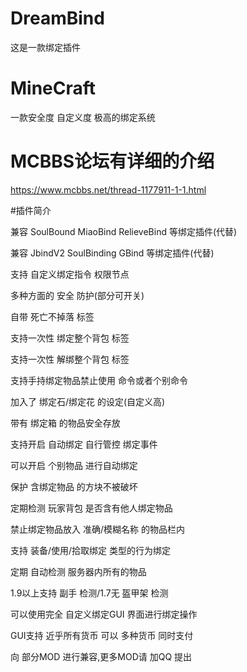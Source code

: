 # DreamBind
这是一款绑定插件

# MineCraft
一款安全度 自定义度 极高的绑定系统

# MCBBS论坛有详细的介绍
https://www.mcbbs.net/thread-1177911-1-1.html

#插件简介


兼容 SoulBound MiaoBind RelieveBind 等绑定插件(代替)

兼容 JbindV2 SoulBinding GBind 等绑定插件(代替)

支持 自定义绑定指令 权限节点

多种方面的 安全 防护(部分可开关)

自带 死亡不掉落 标签

支持一次性 绑定整个背包 标签

支持一次性 解绑整个背包 标签

支持手持绑定物品禁止使用 命令或者个别命令

加入了 绑定石/绑定花 的设定(自定义高)

带有 绑定箱 的物品安全存放

支持开启 自动绑定 自行管控 绑定事件

可以开启 个别物品 进行自动绑定

保护 含绑定物品 的方块不被破坏

定期检测 玩家背包 是否含有他人绑定物品

禁止绑定物品放入 准确/模糊名称 的物品栏内

支持 装备/使用/拾取绑定 类型的行为绑定

定期 自动检测 服务器内所有的物品

1.9以上支持 副手 检测/1.7无 盔甲架 检测

可以使用完全 自定义绑定GUI 界面进行绑定操作

GUI支持 近乎所有货币 可以 多种货币 同时支付

向 部分MOD 进行兼容,更多MOD请 加QQ 提出
